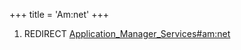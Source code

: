 +++
title = 'Am:net'
+++

1.  REDIRECT
    [Application_Manager_Services#am:net](Application_Manager_Services#am:net "wikilink")